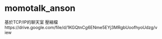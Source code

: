 # momotalk_anson
基於TCP/IP的聊天室
壓縮檔https://drive.google.com/file/d/1KGQtnCg6ENme5EYj3MRgbUoofhyoUdzg/view 
